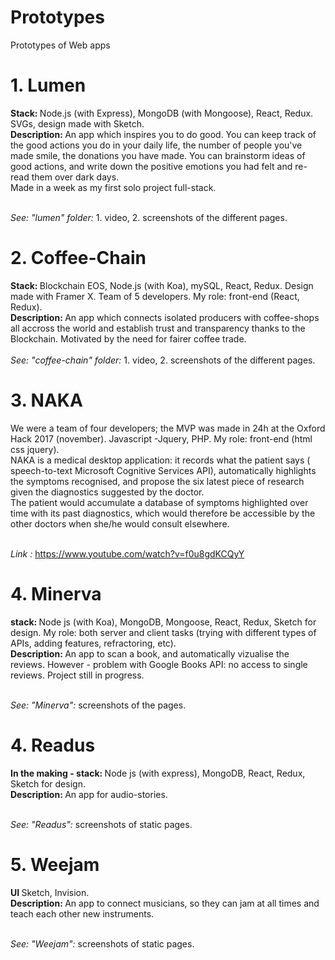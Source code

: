 # Prototypes
Prototypes of Web apps 

# 1. Lumen

<b> Stack: </b> Node.js (with Express), MongoDB (with Mongoose), React, Redux. SVGs, design made with Sketch. <br>
<b> Description: </b> An app which inspires you to do good. You can keep track of the good actions you do in your daily life, the number of people you've made smile, the donations you have made. You can brainstorm ideas of good actions, and write down the positive emotions you had felt and re-read them over dark days. </br> 
Made in a week as my first solo project full-stack.</br> </br> 

<i>See: "lumen" folder: </i>1. video, 2. screenshots of the different pages. 

# 2. Coffee-Chain 

<b> Stack: </b> Blockchain EOS, Node.js (with Koa), mySQL, React, Redux. Design made with Framer X. Team of 5 developers. My role: front-end (React, Redux). <br>
<b> Description: </b> An app which connects isolated producers with coffee-shops all accross the world and establish trust and transparency thanks to the Blockchain. Motivated by the need for fairer coffee trade. 
<br><br>
<i> See:  "coffee-chain" folder:</i> 1. video, 2. screenshots of the different pages. 

# 3. NAKA

We were a team of four developers; the MVP was made in 24h at the Oxford Hack 2017 (november). Javascript -Jquery, PHP. My role: front-end (html css jquery). <br>
NAKA is a medical desktop application: it records what the patient says ( speech-to-text Microsoft Cognitive Services API), automatically highlights the symptoms recognised, and propose the six latest piece of research given the diagnostics suggested by the doctor. <br>
The patient would accumulate a database of symptoms highlighted over time with its past diagnostics, which would therefore be accessible by the other doctors when she/he would consult elsewhere. <br><br>

<i>Link :</i> https://www.youtube.com/watch?v=f0u8gdKCQyY

# 4. Minerva

<b> stack: </b>  Node js (with Koa), MongoDB, Mongoose, React, Redux, Sketch for design. My role: both server and client tasks (trying with different types of APIs, adding features, refractoring, etc).<br>
<b> Description: </b> An app to scan a book, and automatically vizualise the reviews. However - problem with Google Books API: no access to single reviews. Project still in progress.<br><br>

<i>See: "Minerva": </i> screenshots of the pages. 

# 4. Readus

<b> In the making - stack: </b>  Node js (with express), MongoDB, React, Redux, Sketch for design.<br>
<b> Description: </b> An app for audio-stories. <br><br>

<i> See: "Readus": </i> screenshots of static pages. 

# 5. Weejam

<b> UI </b>  Sketch, Invision.<br>
<b> Description: </b> An app to connect musicians, so they can jam at all times and teach each other new instruments.  <br><br>

<i> See: "Weejam": </i> screenshots of static pages. 
